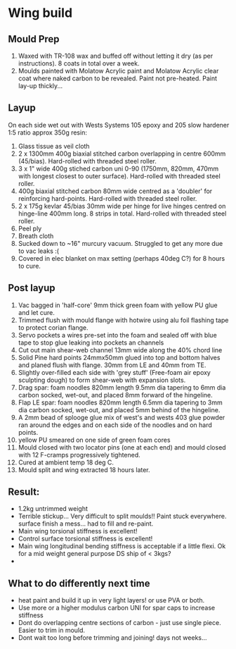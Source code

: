 # Wing build


## Mould Prep
1. Waxed with TR-108 wax and buffed off without letting it dry (as per instructions). 8 coats in total over a week.
2. Moulds painted with Molatow Acrylic paint and Molatow Acrylic clear coat where naked carbon to be revealed. Paint not pre-heated. Paint lay-up thickly...

## Layup 
On each side wet out with Wests Systems 105 epoxy and 205 slow hardener 1:5 ratio approx 350g resin:
1. Glass tissue as veil cloth
2. 2 x 1300mm 400g biaxial stitched carbon overlapping in centre 600mm (45/bias). Hard-rolled with threaded steel roller.
3. 3 x 1" wide 400g stiched carbon uni 0-90 (1750mm, 820mm, 470mm with longest closest to outer surface). Hard-rolled with threaded steel roller.
4. 400g biaxial stitched carbon 80mm wide centred as a 'doubler' for reinforcing hard-points. Hard-rolled with threaded steel roller.
5. 2 x 175g kevlar 45/bias 30mm wide per hinge for live hinges centred on hinge-line 400mm long. 8 strips in total. Hard-rolled with threaded steel roller.
6. Peel ply
7. Breath cloth
8. Sucked down to ~16" murcury vacuum. Struggled to get any more due to vac leaks :( 
9. Covered in elec blanket on max setting (perhaps 40deg C?) for 8 hours to cure.

## Post layup
1. Vac bagged in 'half-core' 9mm thick green foam with yellow PU glue and let cure.
2. Trimmed flush with mould flange with hotwire using alu foil flashing tape to protect corian flange.
3. Servo pockets a wires pre-set into the foam and sealed off with blue tape to stop glue leaking into pockets an channels
4. Cut out main shear-web channel 13mm wide along the 40% chord line
5. Solid Pine hard points 24mmx50mm glued into top and bottom halves and planed flush with flange. 30mm from LE and 40mm from TE.
6. Slightly over-filled each side with 'grey stuff' (Free-foam air epoxy sculpting dough) to form shear-web with expansion slots. 
7. Drag spar: foam noodles 820mm length 9.5mm dia tapering to 6mm dia carbon socked, wet-out, and placed 8mm forward of the hingeline.
8. Flap LE spar: foam noodles 820mm length 6.5mm dia tapering to 3mm dia carbon socked, wet-out, and placed 5mm behind of the hingeline.
9. A 2mm bead of splooge glue mix of west's and wests 403 glue powder ran around the edges and on each side of the noodles and on hard points.
10. yellow PU smeared on one side of green foam cores
11. Mould closed with two locator pins (one at each end) and mould closed with 12 F-cramps progressively tightened.
12. Cured at ambient temp 18 deg C.
12. Mould split and wing extracted 18 hours later.

## Result:
* 1.2kg untrimmed weight
* Terrible stickup... Very difficult to split moulds!! Paint stuck everywhere. surface finish a mess... had to fill and re-paint. 
* Main wing torsional stiffness is excellent!
* Control surface torsional stiffness is excellent!
* Main wing longitudinal bending stiffness is acceptable if a little flexi. Ok for a mid weight general purpose DS ship of < 3kgs?
* 

## What to do differently next time
* heat paint and build it up in very light layers! or use PVA or both.
* Use more or a higher modulus carbon UNI for spar caps to increase stiffness
* Dont do overlapping centre sections of carbon - just use single piece. Easier to trim in mould.
* Dont wait too long before trimming and joining! days not weeks...
